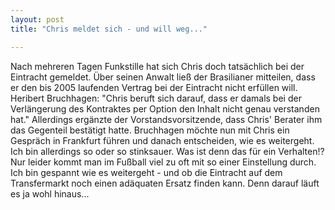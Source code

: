 ```yaml
---
layout: post
title: "Chris meldet sich - und will weg..."

---
```


Nach mehreren Tagen Funkstille hat sich Chris doch tatsächlich bei der Eintracht gemeldet. Über seinen Anwalt ließ der Brasilianer mitteilen, dass er den bis 2005 laufenden Vertrag bei der Eintracht nicht erfüllen will. Heribert Bruchhagen: "Chris beruft sich darauf, dass er damals bei der Verlängerung des Kontraktes per Option den Inhalt nicht genau verstanden hat." Allerdings ergänzte der Vorstandsvorsitzende, dass Chris' Berater ihm das Gegenteil bestätigt hatte. Bruchhagen möchte nun mit Chris ein Gespräch in Frankfurt führen und danach entscheiden, wie es weitergeht. Ich bin allerdings so oder so stinksauer. Was ist denn das für ein Verhalten!? Nur leider kommt man im Fußball viel zu oft mit so einer Einstellung durch. Ich bin gespannt wie es weitergeht - und ob die Eintracht auf dem Transfermarkt noch einen adäquaten Ersatz finden kann. Denn darauf läuft es ja wohl hinaus...


